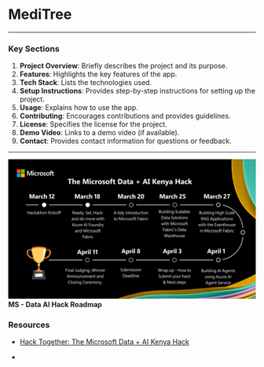 # MediTree

---

### **Key Sections**
1. **Project Overview**: Briefly describes the project and its purpose.
2. **Features**: Highlights the key features of the app.
3. **Tech Stack**: Lists the technologies used.
4. **Setup Instructions**: Provides step-by-step instructions for setting up the project.
5. **Usage**: Explains how to use the app.
6. **Contributing**: Encourages contributions and provides guidelines.
7. **License**: Specifies the license for the project.
8. **Demo Video**: Links to a demo video (if available).
9. **Contact**: Provides contact information for questions or feedback.

---

![alt text](Microsoft-Data-AI-Hackathon-Timeline-1024x576.png)
**MS - Data AI Hack Roadmap**

### Resources

- [Hack Together: The Microsoft Data + AI Kenya Hack](https://blog.fabric.microsoft.com/en/blog/hack-together-the-microsoft-data-ai-kenya-hack?ft=All)

- 


